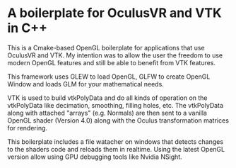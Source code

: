 # A boilerplate for OculusVR and VTK in C++

This is a Cmake-based OpenGL boilerplate for applications that use OculusVR and VTK. My intention was to allow the user the freedom to use modern OpenGL features and still be able to benefit from VTK features.

This framework uses GLEW to load OpenGL, GLFW to create OpenGL Window and loads GLM for your mathematical needs.

VTK is used to build vtkPolyData and do all kinds of operation on the vtkPolyData like decimation, smoothing, filling holes, etc. The vtkPolyData along with attached "arrays" (e.g. Normals) are then sent to a vanilla OpenGL shader (Version 4.0) along with the Oculus transformation matrices for rendering.

This boilerplate includes a file watacher on windows that detects changes to the shaders code and reloads them in realtime. Using the latest OpenGL version allow using GPU debugging tools like Nvidia NSight.
